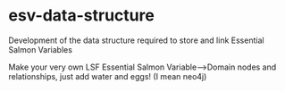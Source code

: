 # esv-data-structure
Development of the data structure required to store and link Essential Salmon Variables

Make your very own LSF Essential Salmon Variable-->Domain nodes and relationships, just add water and eggs! (I mean neo4j)

